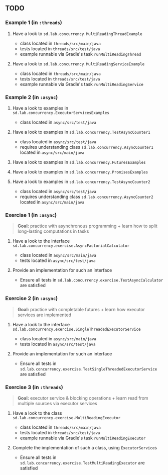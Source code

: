 ## TODO

### Example 1 (in `:threads`)

1. Have a look to `sd.lab.concurrency.MultiReadingThreadExample`
   + class located in `threads/src/main/java`
   + tests located in `threads/src/test/java`
   + example runnable via Gradle's task `runMultiReadingThread`

2. Have a look to `sd.lab.concurrency.MultiReadingServiceExample`
   + class located in `threads/src/main/java`
   + tests located in `threads/src/test/java`
   + example runnable via Gradle's task `runMultiReadingService`

### Example 2 (in `:async`)

1. Have a look to examples in `sd.lab.concurrency.ExecutorServicesExamples`
   + class located in `async/src/test/java`

2. Have a look to examples in `sd.lab.concurrency.TestAsyncCounter1`
   + class located in `async/src/test/java`
   + requires understanding class `sd.lab.concurrency.AsyncCounter1` located in  `async/src/main/java`

3. Have a look to examples in `sd.lab.concurrency.FuturesExamples`

4. Have a look to examples in `sd.lab.concurrency.PromisesExamples`

5. Have a look to examples in `sd.lab.concurrency.TestAsyncCounter2`
   + class located in `async/src/test/java`
   + requires understanding class `sd.lab.concurrency.AsyncCounter2` located in  `async/src/main/java`

### Exercise 1 (in `:async`)

> __Goal:__ practice with asynchronous programming + learn how to split long-lasting computations in tasks 

1. Have a look to the interface `sd.lab.concurrency.exercise.AsyncFactorialCalculator`
   + class located in `async/src/main/java`
   + tests located in `async/src/test/java`

2. Provide an implementation for such an interface
    + Ensure all tests in `sd.lab.concurrency.exercise.TestAsyncCalculator` are satisfied
    
### Exercise 2 (in `:async`)

> __Goal:__ practice with completable futures + learn how executor services are implemented 

1. Have a look to the interface `sd.lab.concurrency.exercise.SingleThreadedExecutorService`
   + class located in `async/src/main/java`
   + tests located in `async/src/test/java`

2. Provide an implementation for such an interface
    + Ensure all tests in `sd.lab.concurrency.exercise.TestSingleThreadedExecutorService` are satisfied

### Exercise 3 (in `:threads`)

> __Goal:__ executor service & blocking operations + learn read from multiple sources via executor services 

1. Have a look to the class `sd.lab.concurrency.exercise.MultiReadingExecutor`
   + class located in `threads/src/main/java`
   + tests located in `threads/src/test/java`
   + example runnable via Gradle's task `runMultiReadingExecutor`

2. Complete the implementation of such a class, using `ExecutorService`s
   + Ensure all tests in `sd.lab.concurrency.exercise.TestMultiReadingExecutor` are satisfied
